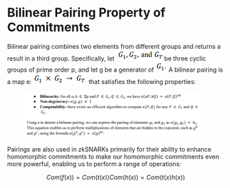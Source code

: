 # Bilinear Pairing Property of Commitments

Bilinear pairing combines two elements from different groups and returns a result in a third group. Specifically, let <img src="../../.gitbook/assets/image (39).png" alt="" data-size="line">be three cyclic groups of prime order p, and let g be a generator of <img src="../../.gitbook/assets/image (20).png" alt="" data-size="line"> A bilinear pairing is a map e: <img src="../../.gitbook/assets/image (70).png" alt="" data-size="line"> that satisfies the following properties:

<figure><img src="../../.gitbook/assets/image (2).png" alt=""><figcaption></figcaption></figure>

Pairings are also used in zkSNARKs primarily for their ability to enhance homomorphic commitments to make our homomorphic commitments even more powerful, enabling us to perform a range of operations:&#x20;

$$
Com(f(x)) = Com(t(x)) Com(h(x)) = Com(t(x) h(x))
$$
